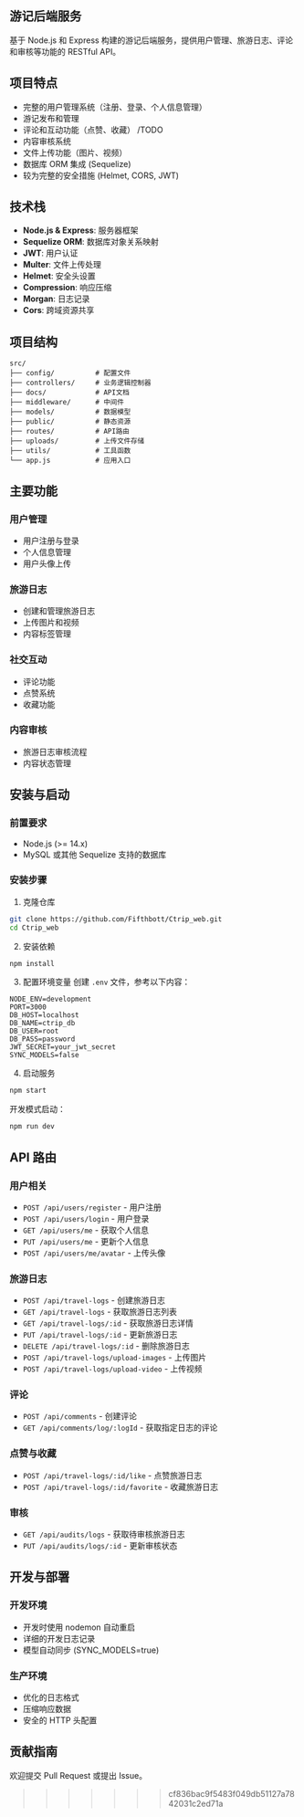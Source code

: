 ## 游记后端服务

基于 Node.js 和 Express 构建的游记后端服务，提供用户管理、旅游日志、评论和审核等功能的 RESTful API。

## 项目特点

- 完整的用户管理系统（注册、登录、个人信息管理）
- 游记发布和管理
- 评论和互动功能（点赞、收藏） /TODO
- 内容审核系统
- 文件上传功能（图片、视频）
- 数据库 ORM 集成 (Sequelize)
- 较为完整的安全措施 (Helmet, CORS, JWT)

## 技术栈

- **Node.js & Express**: 服务器框架
- **Sequelize ORM**: 数据库对象关系映射
- **JWT**: 用户认证
- **Multer**: 文件上传处理
- **Helmet**: 安全头设置
- **Compression**: 响应压缩
- **Morgan**: 日志记录
- **Cors**: 跨域资源共享

## 项目结构

```
src/
├── config/          # 配置文件
├── controllers/     # 业务逻辑控制器
├── docs/            # API文档
├── middleware/      # 中间件
├── models/          # 数据模型
├── public/          # 静态资源
├── routes/          # API路由
├── uploads/         # 上传文件存储
├── utils/           # 工具函数
└── app.js           # 应用入口
```

## 主要功能

### 用户管理
- 用户注册与登录
- 个人信息管理
- 用户头像上传

### 旅游日志
- 创建和管理旅游日志
- 上传图片和视频
- 内容标签管理

### 社交互动
- 评论功能
- 点赞系统
- 收藏功能

### 内容审核
- 旅游日志审核流程
- 内容状态管理

## 安装与启动

### 前置要求
- Node.js (>= 14.x)
- MySQL 或其他 Sequelize 支持的数据库

### 安装步骤

1. 克隆仓库
```bash
git clone https://github.com/Fifthbott/Ctrip_web.git
cd Ctrip_web
```

2. 安装依赖
```bash
npm install
```

3. 配置环境变量
创建 `.env` 文件，参考以下内容：
```
NODE_ENV=development
PORT=3000
DB_HOST=localhost
DB_NAME=ctrip_db
DB_USER=root
DB_PASS=password
JWT_SECRET=your_jwt_secret
SYNC_MODELS=false
```

4. 启动服务
```bash
npm start
```

开发模式启动：
```bash
npm run dev
```

## API 路由

### 用户相关
- `POST /api/users/register` - 用户注册
- `POST /api/users/login` - 用户登录
- `GET /api/users/me` - 获取个人信息
- `PUT /api/users/me` - 更新个人信息
- `POST /api/users/me/avatar` - 上传头像

### 旅游日志
- `POST /api/travel-logs` - 创建旅游日志
- `GET /api/travel-logs` - 获取旅游日志列表
- `GET /api/travel-logs/:id` - 获取旅游日志详情
- `PUT /api/travel-logs/:id` - 更新旅游日志
- `DELETE /api/travel-logs/:id` - 删除旅游日志
- `POST /api/travel-logs/upload-images` - 上传图片
- `POST /api/travel-logs/upload-video` - 上传视频

### 评论
- `POST /api/comments` - 创建评论
- `GET /api/comments/log/:logId` - 获取指定日志的评论

### 点赞与收藏
- `POST /api/travel-logs/:id/like` - 点赞旅游日志
- `POST /api/travel-logs/:id/favorite` - 收藏旅游日志

### 审核
- `GET /api/audits/logs` - 获取待审核旅游日志
- `PUT /api/audits/logs/:id` - 更新审核状态

## 开发与部署

### 开发环境
- 开发时使用 nodemon 自动重启
- 详细的开发日志记录
- 模型自动同步 (SYNC_MODELS=true)

### 生产环境
- 优化的日志格式
- 压缩响应数据
- 安全的 HTTP 头配置

## 贡献指南
欢迎提交 Pull Request 或提出 Issue。
>>>>>>> cf836bac9f5483f049db51127a7842031c2ed71a
